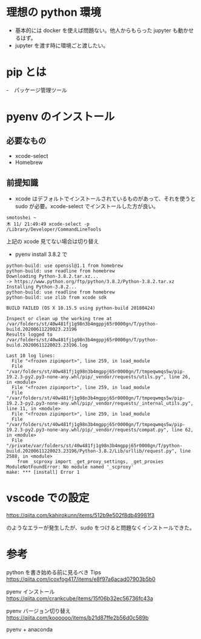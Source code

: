 # 理想の python 環境

- 基本的には docker を使えば問題ない。他人からもらった jupyter も動かせるはず。
- jupyter を渡す時に環境ごと渡したい。

# pip とは

-　パッケージ管理ツール

# pyenv のインストール

## 必要なもの

- xcode-select
- Homebrew

## 前提知識

- xcode はデフォルトでインストールされているものがあって、それを使うと sudo が必要。xcode-select でインストールした方が良い。

```
smotoshei ~
木 11/ 21:49:49 xcode-select -p
/Library/Developer/CommandLineTools
```

上記の xcode 見てない場合は切り替え

- pyenv install 3.8.2 で

```
python-build: use openssl@1.1 from homebrew
python-build: use readline from homebrew
Downloading Python-3.8.2.tar.xz...
-> https://www.python.org/ftp/python/3.8.2/Python-3.8.2.tar.xz
Installing Python-3.8.2...
python-build: use readline from homebrew
python-build: use zlib from xcode sdk

BUILD FAILED (OS X 10.15.5 using python-build 20180424)

Inspect or clean up the working tree at /var/folders/st/40w481fj1g98n3b4mgppj65r0000gn/T/python-build.20200611220023.23196
Results logged to /var/folders/st/40w481fj1g98n3b4mgppj65r0000gn/T/python-build.20200611220023.23196.log

Last 10 log lines:
  File "<frozen zipimport>", line 259, in load_module
  File "/var/folders/st/40w481fj1g98n3b4mgppj65r0000gn/T/tmpeqwmqs5w/pip-19.2.3-py2.py3-none-any.whl/pip/_vendor/requests/utils.py", line 26, in <module>
  File "<frozen zipimport>", line 259, in load_module
  File "/var/folders/st/40w481fj1g98n3b4mgppj65r0000gn/T/tmpeqwmqs5w/pip-19.2.3-py2.py3-none-any.whl/pip/_vendor/requests/_internal_utils.py", line 11, in <module>
  File "<frozen zipimport>", line 259, in load_module
  File "/var/folders/st/40w481fj1g98n3b4mgppj65r0000gn/T/tmpeqwmqs5w/pip-19.2.3-py2.py3-none-any.whl/pip/_vendor/requests/compat.py", line 62, in <module>
  File "/private/var/folders/st/40w481fj1g98n3b4mgppj65r0000gn/T/python-build.20200611220023.23196/Python-3.8.2/Lib/urllib/request.py", line 2588, in <module>
    from _scproxy import _get_proxy_settings, _get_proxies
ModuleNotFoundError: No module named '_scproxy'
make: *** [install] Error 1
```

# vscode での設定

https://qiita.com/kahirokunn/items/512b9e502f8db49981f3

のようなエラーが発生したが、sudo をつけると問題なくインストールできた。

# 参考

python を書き始める前に見るべき Tips
https://qiita.com/icoxfog417/items/e8f97a6acad07903b5b0

pyenv インストール
https://qiita.com/crankcube/items/15f06b32ec56736fc43a

pyenv バージョン切り替え
https://qiita.com/koooooo/items/b21d87ffe2b56d0c589b

pyenv + anaconda
